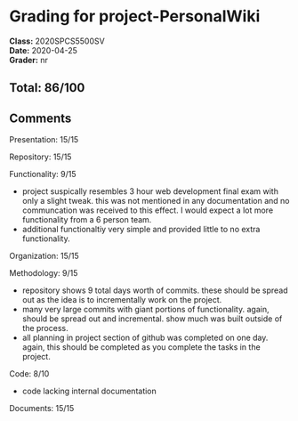 # Grading for project-PersonalWiki
**Class:** 2020SPCS5500SV<br>
**Date:** 2020-04-25<br>
**Grader:** nr

## Total: 86/100

## Comments
Presentation: 15/15

Repository: 15/15

Functionality: 9/15
- project suspically resembles 3 hour web development final exam with only a slight tweak. this was not mentioned in any documentation and no communcation was received to this effect. I would expect a lot more functionality from a 6 person team.
- additional functionaltiy very simple and provided little to no extra functionality.

Organization: 15/15

Methodology: 9/15
- repository shows 9 total days worth of commits. these should be spread out as the idea is to incrementally work on the project.
- many very large commits with giant portions of functionality.  again, should be spread out and incremental. show much was built outside of the process.
- all planning in project section of github was completed on one day. again, this should be completed as you complete the tasks in the project.

Code: 8/10
- code lacking internal documentation

Documents: 15/15
